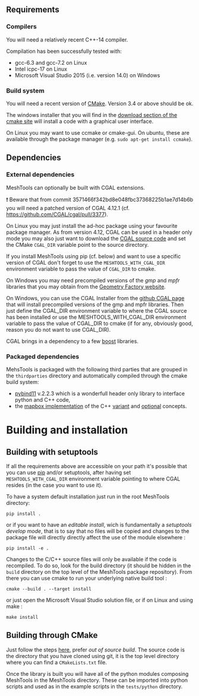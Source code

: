 ## Requirements

### Compilers

You will need a relatively recent C++-14 compiler.

Compilation has been successfully tested with:
  * gcc-6.3 and gcc-7.2 on Linux
  * Intel icpc-17 on Linux
  * Microsoft Visual Studio 2015 (i.e. version 14.0) on Windows

### Build system

You will need a recent version of [CMake](https://cmake.org/).
Version 3.4 or above should be ok.

The windows installer that you will find in
the [download section of the cmake site](https://cmake.org/download/)
will install a code with a graphical user interface.

On Linux you may want to use ccmake or cmake-gui. On ubuntu, these are
available through the package manager (e.g. `sudo apt-get install ccmake`).

## Dependencies

### External dependencies

MeshTools can optionally be built with CGAL extensions.

:exclamation: Beware that from commit 3571466f342bd8e048fbc37368225b1ae7d14b6b
you will need a patched version of CGAL 4.12.1
(cf. https://github.com/CGAL/cgal/pull/3377). 

On Linux you may just install the ad-hoc package using your favourite package
manager.
As from version 4.12, CGAL can be used in a header only mode you may also just
want to download the [CGAL source code](https://github.com/CGAL/cgal/releases)
and set the CMake `CGAL_DIR` variable point to the source directory.

If you install MeshTools using pip (cf. below) and want to use a specific
version of CGAL  don't forget to use the `MESHTOOLS_WITH_CGAL_DIR` environment
variable to pass the value of `CGAL_DIR` to cmake.

On Windows you may need precompiled versions of the *gmp* and *mpfr* libraries
that you may obtain from the
[Geometry Factory website](https://doc.cgal.org/latest/Manual/installation.html).

On Windows, you can use the CGAL Installer from the
[github CGAL page](https://github.com/CGAL/cgal/releases) that will install
precompiled versions of the gmp and mpfr libraries. Then just define the
CGAL_DIR environment variable to where the CGAL source has been installed or
use the MESHTOOLS_WITH_CGAL_DIR environment variable to pass the value of
CGAL_DIR to cmake (if for any, obviously good, reason you do not want to use
CGAL_DIR).

CGAL brings in a dependency to a few [boost](https://www.boost.org/) libraries.

### Packaged dependencies

MehsTools is packaged with the following third parties that are grouped in the
`thirdparties` directory and automatically compiled through the cmake build
system:
* [pybind11](https://pybind11.readthedocs.io/en/stable/) v.2.2.3 which
    is a wonderfull header only library to interface python and C++ code,
* the [mapbox implementation](https://github.com/mapbox/variant) of the C++
    [variant](http://en.cppreference.com/w/cpp/utility/variant)
and [optional](http://en.cppreference.com/w/cpp/utility/optional) concepts.

# Building and installation

## Building with setuptools

If all the requirements above are accessible on your path it's possible that you
can use [pip](https://pypi.org/project/pip/)
and/or setuptools, after having set `MESHTOOLS_WITH_CGAL_DIR` environment
variable pointing to where CGAL resides (in the case you want to use it).

To have a system default installation just run in the root MeshTools directory:

```shell
pip install .
```

or if you want to have an *editable install*,
wich is fundamentally a *setuptools develop mode*, that is to say that
no files will be copied and changes to the package file
will directly directly affect the use of the module elsewhere :

```shell
pip install -e .
```

Changes to the C/C++ source files will only be available if the code is
recompiled. To do so, look for the build directory (it should be hidden in the
`build` directory on the top level of the MeshTools package repository).
From there you can use cmake to run your underlying native build tool :

```shell
cmake --build . --target install
```
or just open the Microsoft Visual Studio solution file,
or if on Linux and using make :

```shell
make install
```

## Building through CMake

Just follow the steps [here](https://cmake.org/runningcmake/), prefer
*out of source build*. The source code is the directory that you have cloned
using git, it is the top level directory where you can find a `CMakeLists.txt`
file.

Once the library is built you will have all of the python modules composing
MeshTools in the MeshTools directory. These can be imported into python 
scripts and used as in the example scripts in the `tests/python` directory.

